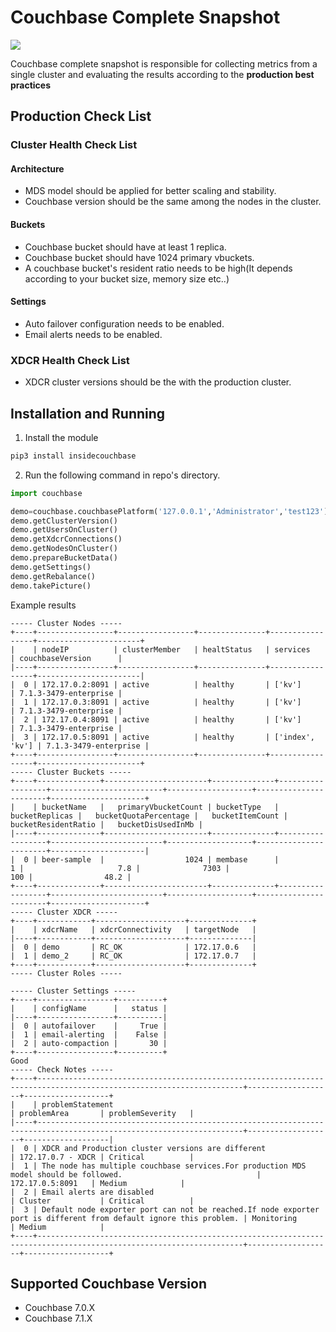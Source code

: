 # Couchbase Complete Snapshot 

![](https://upload.wikimedia.org/wikipedia/commons/6/67/Couchbase%2C_Inc._official_logo.png)

Couchbase complete snapshot is responsible for collecting metrics from a single cluster and evaluating the results according to the **production best practices**


## Production Check List

### Cluster Health Check List

#### Architecture
- MDS model should be applied for better scaling and stability.
- Couchbase version should be the same among the nodes in the cluster.

#### Buckets

- Couchbase bucket should have at least 1 replica.
- Couchbase bucket should have 1024 primary vbuckets.
- A couchbase bucket's resident ratio needs to be high(It depends according to your bucket size, memory size etc..)

#### Settings

- Auto failover configuration needs to be enabled.
- Email alerts needs to be enabled.

### XDCR Health Check List

- XDCR cluster versions should be the with the production cluster.

## Installation and Running

1. Install the module

```bash
pip3 install insidecouchbase
```

2. Run the following command in repo's directory.

```python
import couchbase

demo=couchbase.couchbasePlatform('127.0.0.1','Administrator','test123')
demo.getClusterVersion()
demo.getUsersOnCluster()
demo.getXdcrConnections()
demo.getNodesOnCluster()
demo.prepareBucketData()
demo.getSettings()
demo.getRebalance()
demo.takePicture()
```
Example results

```
----- Cluster Nodes -----
+----+-----------------+-----------------+---------------+-----------------+-----------------------+
|    | nodeIP          | clusterMember   | healtStatus   | services        | couchbaseVersion      |
|----+-----------------+-----------------+---------------+-----------------+-----------------------|
|  0 | 172.17.0.2:8091 | active          | healthy       | ['kv']          | 7.1.3-3479-enterprise |
|  1 | 172.17.0.3:8091 | active          | healthy       | ['kv']          | 7.1.3-3479-enterprise |
|  2 | 172.17.0.4:8091 | active          | healthy       | ['kv']          | 7.1.3-3479-enterprise |
|  3 | 172.17.0.5:8091 | active          | healthy       | ['index', 'kv'] | 7.1.3-3479-enterprise |
+----+-----------------+-----------------+---------------+-----------------+-----------------------+
----- Cluster Buckets -----
+----+--------------+-----------------------+--------------+------------------+-------------------------+-------------------+-----------------------+---------------------+
|    | bucketName   |   primaryVbucketCount | bucketType   |   bucketReplicas |   bucketQuotaPercentage |   bucketItemCount |   bucketResidentRatio |   bucketDisUsedInMb |
|----+--------------+-----------------------+--------------+------------------+-------------------------+-------------------+-----------------------+---------------------|
|  0 | beer-sample  |                  1024 | membase      |                1 |                     7.8 |              7303 |                   100 |                48.2 |
+----+--------------+-----------------------+--------------+------------------+-------------------------+-------------------+-----------------------+---------------------+
----- Cluster XDCR -----
+----+------------+--------------------+--------------+
|    | xdcrName   | xdcrConnectivity   | targetNode   |
|----+------------+--------------------+--------------|
|  0 | demo       | RC_OK              | 172.17.0.6   |
|  1 | demo_2     | RC_OK              | 172.17.0.7   |
+----+------------+--------------------+--------------+
----- Cluster Roles -----

----- Cluster Settings -----
+----+-----------------+----------+
|    | configName      |   status |
|----+-----------------+----------|
|  0 | autofailover    |     True |
|  1 | email-alerting  |    False |
|  2 | auto-compaction |       30 |
+----+-----------------+----------+
Good
----- Check Notes -----
+----+--------------------------------------------------------------------------------------------------------------------+-------------------+-------------------+
|    | problemStatement                                                                                                   | problemArea       | problemSeverity   |
|----+--------------------------------------------------------------------------------------------------------------------+-------------------+-------------------|
|  0 | XDCR and Production cluster versions are different                                                                 | 172.17.0.7 - XDCR | Critical          |
|  1 | The node has multiple couchbase services.For production MDS model should be followed.                              | 172.17.0.5:8091   | Medium            |
|  2 | Email alerts are disabled                                                                                          | Cluster           | Critical          |
|  3 | Default node exporter port can not be reached.If node exporter port is different from default ignore this problem. | Monitoring        | Medium            |
+----+--------------------------------------------------------------------------------------------------------------------+-------------------+-------------------+

```


## Supported Couchbase Version

- Couchbase 7.0.X
- Couchbase 7.1.X

